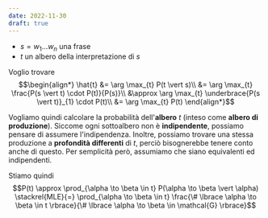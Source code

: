 ```yaml
---
date: 2022-11-30
draft: true
---
```

- $s = w_1 ... w_n$ una frase
- $t$ un albero della interpretazione di $s$

Voglio trovare
$$\begin{align*}
\hat{t}
&= \arg \max_{t} P(t \vert s)\\
&= \arg \max_{t} \frac{P(s \vert t) \cdot P(t)}{P(s)}\\
&\approx \arg \max_{t} \underbrace{P(s \vert t)}_{1} \cdot P(t)\\
&= \arg \max_{t} P(t)
\end{align*}$$


Vogliamo quindi calcolare la probabilità dell'**albero** $t$ (inteso come **albero di produzione**).
Siccome ogni sottoalbero non è **indipendente**, possiamo pensare di assumere l'indipendenza.
Inoltre, possiamo trovare una stessa produzione a **profondità differenti** di $t$, perciò bisognerebbe tenere conto anche di questo.
Per semplicità però, assumiamo che siano equivalenti ed indipendenti.

Stiamo quindi
$$P(t) \approx \prod_{\alpha \to \beta \in t} P(\alpha \to \beta \vert \alpha) \stackrel{MLE}{=} \prod_{\alpha \to \beta \in t} \frac{\# \lbrace \alpha \to \beta \in t \rbrace}{\# \lbrace \alpha \to \beta \in \mathcal{G} \rbrace}$$
